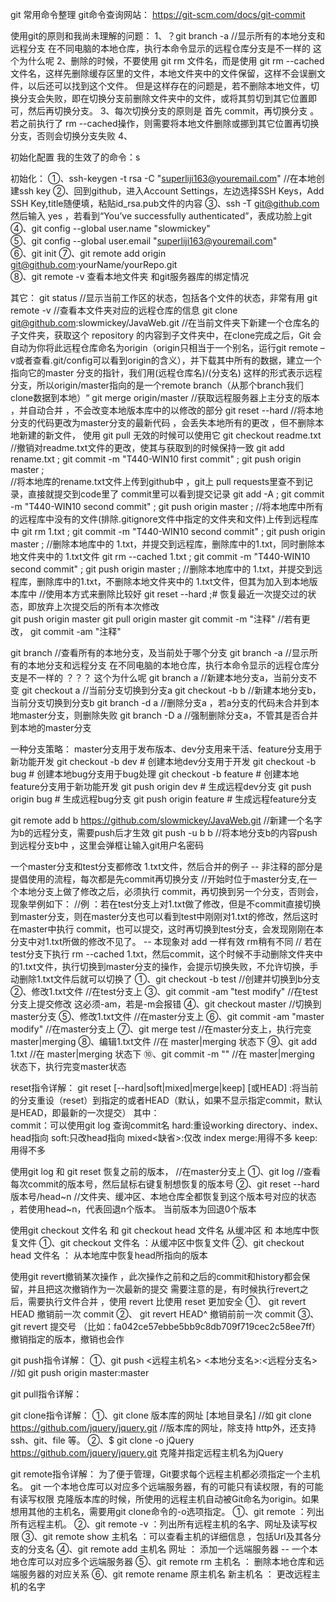 git 常用命令整理
 git命令查询网站：   https://git-scm.com/docs/git-commit

使用git的原则和我尚未理解的问题：
1、？git branch -a    //显示所有的本地分支和远程分支   在不同电脑的本地仓库，执行本命令显示的远程仓库分支是不一样的   这个为什么呢
2、删除的时候，不要使用 git rm 文件名，而是使用 git rm --cached 文件名，这样先删除缓存区里的文件，本地文件夹中的文件保留，这样不会误删文件，以后还可以找到这个文件。 但是这样存在的问题是，若不删除本地文件，切换分支会失败，即在切换分支前删除文件夹中的文件，或将其剪切到其它位置即可，然后再切换分支。
3、每次切换分支的原则是  首先 commit，再切换分支  。若之前执行了 rm  --cached操作，则需要将本地文件删除或挪到其它位置再切换分支，否则会切换分支失败
4、

初始化配置
我的生效了的命令：s

初始化：
①、ssh-keygen -t rsa -C "superliji163@youremail.com"    //在本地创建ssh key
②、回到github，进入Account Settings，左边选择SSH Keys，Add SSH Key,title随便填，粘贴id_rsa.pub文件的内容
③、ssh -T git@github.com   然后输入 yes  ，若看到“You’ve successfully authenticated”，表成功脸上git
④、git config --global user.name "slowmickey"  
⑤、git config --global user.email "superliji163@youremail.com"  
⑥、git init
⑦、git remote add origin git@github.com:yourName/yourRepo.git  
⑧、git remote -v   查看本地文件夹 和git服务器库的绑定情况

其它：
git status  //显示当前工作区的状态，包括各个文件的状态，非常有用
git remote -v    //查看本文件夹对应的远程仓库的信息
git clone git@github.com:slowmickey/JavaWeb.git    //在当前文件夹下新建一个仓库名的子文件夹，获取这个 repository 的内容到子文件夹中，在clone完成之后，Git 会自动为你将此远程仓库命名为origin（origin只相当于一个别名，运行git remote –v或者查看.git/config可以看到origin的含义），并下载其中所有的数据，建立一个指向它的master 分支的指针，我们用(远程仓库名)/(分支名) 这样的形式表示远程分支，所以origin/master指向的是一个remote branch（从那个branch我们clone数据到本地）“
git merge origin/master   //获取远程服务器上主分支的版本 ，并自动合并   ，不会改变本地版本库中的以修改的部分
git reset --hard      //将本地分支的代码更改为master分支的最新代码  ，会丢失本地所有的更改 ，但不删除本地新建的新文件， 使用  git pull 无效的时候可以使用它
git checkout readme.txt    //撤销对readme.txt文件的更改，使其与获取到的时候保持一致
git add rename.txt   ; git commit -m "T440-WIN10 first commit"  ;  git push origin master ;    
//将本地库的rename.txt文件上传到github中  ，git上 pull requests里查不到记录，直接就提交到code里了  commit里可以看到提交记录
git add -A   ; git commit -m "T440-WIN10 second commit"  ;  git push origin master ;
//将本地库中所有的远程库中没有的文件(排除.gitignore文件中指定的文件夹和文件)上传到远程库中
git rm 1.txt    ; git commit -m "T440-WIN10 second commit"  ;  git push origin master ;
//删除本地库中的 1.txt，并提交到远程库，删除库中的1.txt，同时删除本地文件夹中的 1.txt文件
git rm --cached 1.txt    ; git commit -m "T440-WIN10 second commit"  ;  git push origin master ;
//删除本地库中的 1.txt，并提交到远程库，删除库中的1.txt，不删除本地文件夹中的 1.txt文件，但其为加入到本地版本库中     //使用本方式来删除比较好
git reset --hard   ;# 恢复最近一次提交过的状态，即放弃上次提交后的所有本次修改  
git push origin master
git pull origin master
git commit -m "注释"            //若有更改，
git commit -am "注释"

git branch    //查看所有的本地分支，及当前处于哪个分支
git branch -a    //显示所有的本地分支和远程分支   在不同电脑的本地仓库，执行本命令显示的远程仓库分支是不一样的  ？？？ 这个为什么呢
git branch a  //新建本地分支a，当前分支不变
git checkout a  //当前分支切换到分支a
git checkout -b b  //新建本地分支b，当前分支切换到分支b
git branch -d a  //删除分支a ，若a分支的代码未合并到本地master分支，则删除失败
git branch -D a  //强制删除分支a，不管其是否合并到本地的master分支

一种分支策略： master分支用于发布版本、dev分支用来干活、feature分支用于新功能开发
git checkout -b dev  # 创建本地dev分支用于开发
git checkout -b bug  # 创建本地bug分支用于bug处理
git checkout -b feature # 创建本地feature分支用于新功能开发
git push origin dev  # 生成远程dev分支
git push origin bug  # 生成远程bug分支
git push origin feature  # 生成远程feature分支

git remote add b https://github.com/slowmickey/JavaWeb.git     //新建一个名字为b的远程分支，需要push后才生效
git push -u b b    //将本地分支b的内容push到远程分支b中  ，这里会弹框让输入git用户名密码

一个master分支和test分支都修改 1.txt文件，然后合并的例子  -- 非注释的部分是提倡使用的流程，每次都是先commit再切换分支
   //开始时位于master分支,在一个本地分支上做了修改之后，必须执行 commit，再切换到另一个分支，否则会，现象举例如下：
   //例 ：若在test分支上对1.txt做了修改，但是不commit直接切换到master分支，则在master分支也可以看到test中刚刚对1.txt的修改，然后这时在master中执行 commit，也可以提交，这时再切换到test分支，会发现刚刚在本分支中对1.txt所做的修改不见了。   -- 本现象对 add   一样有效  rm稍有不同
   // 若在test分支下执行  rm --cached 1.txt，然后commit，这个时候不手动删除文件夹中的1.txt文件，执行切换到master分支的操作，会提示切换失败，不允许切换，手动删除1.txt文件后就可以切换了
①、git checkout -b test //创建并切换到b分支
②、修改1.txt文件 //在test分支上
③、git commit -am "test modify" //在test分支上提交修改  这必须-am，若是-m会报错
④、git checkout master //切换到master分支
⑤、修改1.txt文件 //在master分支上
⑥、git commit -am "master modify" //在master分支上
⑦、git merge test //在master分支上，执行完变 master|merging
⑧、编辑1.txt文件 //在 master|merging 状态下
⑨、git add 1.txt //在 master|merging 状态下
⑩、git commit -m "" //在 master|merging 状态下，执行完变master状态

reset指令详解：   git reset [--hard|soft|mixed|merge|keep] [<commit>或HEAD]     :将当前的分支重设（reset）到指定的<commit>或者HEAD（默认，如果不显示指定commit，默认是HEAD，即最新的一次提交）
其中：  
commit：可以使用git log 查询commit名
hard:重设working directory、index、head指向  soft:只改head指向   mixed<缺省>:仅改 index   merge:用得不多   keep:用得不多

使用git log 和 git reset 恢复之前的版本，  //在master分支上
①、git log        //查看每次commit的版本号，然后鼠标右键复制想恢复的版本号
②、git reset --hard  版本号/head~n    //文件夹、缓冲区、本地仓库全都恢复到这个版本号对应的状态  ，若使用head~n，代表回退n个版本。 当前版本为回退0个版本

使用git checkout 文件名 和 git checkout head 文件名   从缓冲区 和 本地库中恢复文件
①、git checkout 文件名    ：从缓冲区中恢复文件
②、git checkout head 文件名   ： 从本地库中恢复head所指向的版本


使用git revert撤销某次操作    ，此次操作之前和之后的commit和history都会保留，并且把这次撤销作为一次最新的提交
需要注意的是，有时候执行revert之后，需要执行文件合并 ，使用 revert 比使用 reset 更加安全
①、 git revert HEAD                  撤销前一次 commit
②、 git revert HEAD^               撤销前前一次 commit
③、 git revert 提交号  （比如：fa042ce57ebbe5bb9c8db709f719cec2c58ee7ff）撤销指定的版本，撤销也会作

git push指令详解：
①、git push <远程主机名> <本地分支名>:<远程分支名>      //如  git push origin master:master

git pull指令详解：

git clone指令详解：
①、git clone 版本库的网址 [本地目录名]     //如 git clone https://github.com/jquery/jquery.git
                     //版本库的网址，除支持 http外，还支持 ssh、git、file 等。
②、$ git clone -o jQuery https://github.com/jquery/jquery.git  克隆并指定远程主机名为jQuery

git remote指令详解：   为了便于管理，Git要求每个远程主机都必须指定一个主机名。 git  一个本地仓库可以对应多个远端服务器，有的可能只有读权限，有的可能有读写权限
 克隆版本库的时候，所使用的远程主机自动被Git命名为origin。如果想用其他的主机名，需要用git clone命令的-o选项指定。
①、git remote  ：列出所有远程主机。
②、git remote -v  ：列出所有远程主机的名字、网址及读写权限
③、git remote show 主机名 ：可以查看主机的详细信息 ，包括Url及其各分支的分支名
④、git remote add  主机名 网址  ： 添加一个远端服务器   -- 一个本地仓库可以对应多个远端服务器
⑤、git remote rm  主机名   ：  删除本地仓库和远端服务器的对应关系 
⑥、git remote rename 原主机名  新主机名  ： 更改远程主机的名字